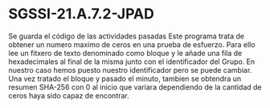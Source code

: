 # SGSSI-21.A.7.2-JPAD
Se guarda el código de las actividades pasadas
Este programa trata de obtener un numero maximo de ceros en una prueba de esfuerzo. Para ello lee un fitxero de texto denominado como bloque y le añade una fila de hexadecimales al final de la misma junto con el identificador del Grupo. En nuestro caso hemos puesto nuestro identificador pero se puede cambiar. Una vez tratado el bloque y pasado el minuto, tambien se obtendra un resumen SHA-256 con 0 al inicio que variara dependiendo de la cantidad de ceros haya sido capaz de encontrar.
